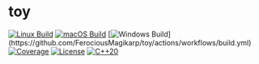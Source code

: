 # toy

[![Linux Build](https://img.shields.io/github/actions/workflow/status/FerociousMagikarp/toy/build.yml?job=linux-build&label=Linux&logo=linux)](https://github.com/FerociousMagikarp/toy/actions/workflows/build.yml)
[![macOS Build](https://img.shields.io/github/actions/workflow/status/FerociousMagikarp/toy/build.yml?job=macos-build&label=macOS&logo=apple)](https://github.com/FerociousMagikarp/toy/actions/workflows/build.yml)
[![Windows Build](https://img.shields.io/github/actions/workflow/status/FerociousMagikarp/toy/build.yml?job=windows-msvc-build&label=Windows&logo=windows")](https://github.com/FerociousMagikarp/toy/actions/workflows/build.yml)
[![Coverage](https://codecov.io/gh/FerociousMagikarp/toy/branch/main/graph/badge.svg?flag=doctest_linux_coverage)](https://app.codecov.io/gh/FerociousMagikarp/toy/flags)
[![License](https://img.shields.io/badge/license-MIT-blue)](https://opensource.org/licenses/MIT)
[![C++20](https://img.shields.io/badge/C++-20-blue?logo=c%2B%2B)](https://shields.io/)
